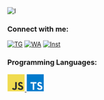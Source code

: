 <img src="https://ie.wampi.ru/2022/08/02/rm362-04d-1-1.jpg" alt="I" border="0">

<h3 align="left">Connect with me:</h3>
<p align="left">
<a href="https://t.me/Alinnick" target="blank"><img src="https://ie.wampi.ru/2022/08/02/telegram-svg.png" alt="TG" border="0"></a>
<a href="https://wa.clck.bar/79159842321" target="blank"><img src="https://im.wampi.ru/2022/08/02/whatsapp-svg.png" alt="WA" border="0"></a>
<a href="https://instagram.com/alin.als" target="blank"><img src="https://ie.wampi.ru/2022/08/02/instagram-svg.png" alt="Inst" border="0"></a>
</p>

<h3 align="left">Programming Languages:</h3>
<p align="left">
<a href="https://developer.mozilla.org/en-US/docs/Web/JavaScript" target="_blank" rel="noreferrer"> <img src="https://raw.githubusercontent.com/devicons/devicon/master/icons/javascript/javascript-original.svg" alt="javascript" width="40" height="40"/> </a> 
 <a href="https://www.typescriptlang.org/" target="_blank" rel="noreferrer"> <img src="https://raw.githubusercontent.com/devicons/devicon/master/icons/typescript/typescript-original.svg" alt="typescript" width="40" height="40"/> </a>
</p>
